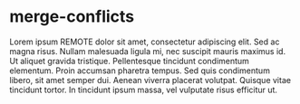 # merge-conflicts

Lorem ipsum REMOTE dolor sit amet, consectetur adipiscing elit. Sed ac magna risus. Nullam malesuada ligula mi, nec suscipit mauris maximus id. Ut aliquet gravida tristique. Pellentesque tincidunt condimentum elementum. Proin accumsan pharetra tempus. Sed quis condimentum libero, sit amet semper dui. Aenean viverra placerat volutpat. Quisque vitae tincidunt tortor. In tincidunt ipsum massa, vel vulputate risus efficitur ut.
